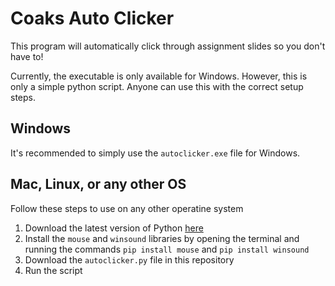 # Coaks Auto Clicker
This program will automatically click through assignment slides so you don't have to!

Currently, the executable is only available for Windows. However, this is only a simple python script. Anyone can use this with the correct setup steps.

## Windows
It's recommended to simply use the `autoclicker.exe` file for Windows.

## Mac, Linux, or any other OS
Follow these steps to use on any other operatine system
1. Download the latest version of Python [here](https://www.python.org/downloads/)
2. Install the `mouse` and `winsound` libraries by opening the terminal and running the commands `pip install mouse` and `pip install winsound`
3. Download the `autoclicker.py` file in this repository
4. Run the script
